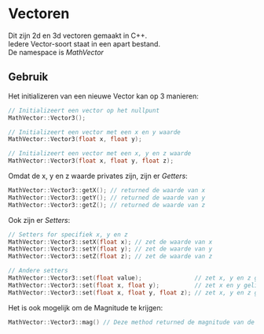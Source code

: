 # Vectoren
Dit zijn 2d en 3d vectoren gemaakt in C++.  
Iedere Vector-soort staat in een apart bestand.  
De namespace is *MathVector*

## Gebruik
Het initializeren van een nieuwe Vector kan op 3 manieren:
```cpp
// Initializeert een vector op het nullpunt
MathVector::Vector3();

// Initializeert een vector met een x en y waarde
MathVector::Vector3(float x, float y);

// Initializeert een vector met een x, y en z waarde
MathVector::Vector3(float x, float y, float z);
```

Omdat de x, y en z waarde privates zijn, zijn er *Getters*:
```cpp
MathVector::Vector3::getX(); // returned de waarde van x
MathVector::Vector3::getY(); // returned de waarde van y
MathVector::Vector3::getZ(); // returned de waarde van z
```
Ook zijn er *Setters*:
```cpp
// Setters for specifiek x, y en z
MathVector::Vector3::setX(float x); // zet de waarde van x
MathVector::Vector3::setY(float y); // zet de waarde van y
MathVector::Vector3::setZ(float z); // zet de waarde van z

// Andere setters
MathVector::Vector3::set(float value);               // zet x, y en z gelijk aan "value"
MathVector::Vector3::set(float x, float y);          // zet x en y gelijk aan de ingevoerde "x" en "y"
MathVector::Vector3::set(float x, float y, float z); // zet x, y en z gelijk aan de ingevoerde "x", "y" en "z"
```
Het is ook mogelijk om de Magnitude te krijgen:
```cpp
MathVector::Vector3::mag() // Deze method returned de magnitude van de vector
```